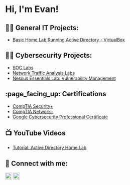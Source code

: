 <h1>Hi, I'm Evan!</h1>

<h2>👨‍💻 General IT Projects:</h2>

- [Basic Home Lab Running Active Directory - VirtualBox](https://github.com/emann615/ActiveDirectoryLab)

<h2>👨‍💻 Cybersecurity Projects:</h2>

- [SOC Labs](https://github.com/emann615/SOC-Labs)
- [Network Traffic Analysis Labs](https://github.com/emann615/Network-Traffic-Analysis-Labs)
- [Nessus Essentials Lab: Vulnerability Management](https://github.com/emann615/NessusEssentialsLab)
 
<h2>:page_facing_up: Certifications</h2>

- [CompTIA Security+](https://www.credly.com/badges/71ea5b42-6317-448a-b486-7b1613a0c5be/public_url)
- [CompTIA Network+](https://www.credly.com/badges/37421680-2e1e-4e7f-bef7-45c5d276be35/public_url)
- [Google Cybersecurity Professional Certificate](https://www.coursera.org/account/accomplishments/professional-cert/JCSPC22W8WKR)

<h2>📺 YouTube Videos</h2>

- [Tutorial: Active Directory Home Lab](https://www.youtube.com/watch?v=_r7OhxCgxOo&t=2s)

<h2> 🤳 Connect with me:</h2>

[<img align="left" alt="JoshMadakor | YouTube" width="22px" src="https://cdn.jsdelivr.net/npm/simple-icons@v3/icons/youtube.svg" />][youtube]
[<img align="left" alt="JoshMadakor | LinkedIn" width="22px" src="https://cdn.jsdelivr.net/npm/simple-icons@v3/icons/linkedin.svg" />][linkedin]

[youtube]: https://www.youtube.com/@EvMann
[linkedin]: https://www.linkedin.com/in/evancmann/

<!--
**emann615/emann615** is a ✨ _special_ ✨ repository because its `README.md` (this file) appears on your GitHub profile.

Here are some ideas to get you started:

- 🔭 I’m currently working on ...
- 🌱 I’m currently learning ...
- 👯 I’m looking to collaborate on ...
- 🤔 I’m looking for help with ...
- 💬 Ask me about ...
- 📫 How to reach me: ...
- 😄 Pronouns: ...
- ⚡ Fun fact: ...
-->

